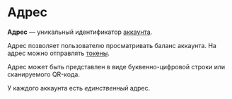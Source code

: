 # Адрес

**Адрес** — уникальный идентификатор [аккаунта](/blockchain/account.md).

Адрес позволяет пользователю просматривать баланс аккаунта. На адрес можно отправлять [токены](/blockchain/token.md).

Адрес может быть представлен в виде буквенно-цифровой строки или сканируемого QR-кода.

У каждого аккаунта есть _единственный_ адрес.
